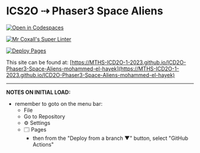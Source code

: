 # ICS2O ⇢ Phaser3 Space Aliens

[![Open in Codespaces](https://classroom.github.com/assets/launch-codespace-7f7980b617ed060a017424585567c406b6ee15c891e84e1186181d67ecf80aa0.svg)](https://classroom.github.com/open-in-codespaces?assignment_repo_id=14754910)

[![Mr Coxall's Super Linter](https://github.com/MTHS-ICD2O-1-2023/ICD2O-Phaser3-Space-Aliens-mohammed-el-hayek/workflows/Mr%20Coxall's%20Super%20Linter/badge.svg)](https://github.com/MTHS-ICD2O-1-2023/ICD2O-Phaser3-Space-Aliens-mohammed-el-hayek/actions)

[![Deploy Pages](https://github.com/MTHS-ICD2O-1-2023/ICD2O-Phaser3-Space-Aliens-mohammed-el-hayek/workflows/Deploy%20Pages/badge.svg)](https://github.com/MTHS-ICD2O-1-2023/ICD2O-Phaser3-Space-Aliens-mohammed-el-hayek/actions)

This site can be found at: [https://MTHS-ICD2O-1-2023.github.io/ICD2O-Phaser3-Space-Aliens-mohammed-el-hayek](https://MTHS-ICD2O-1-2023.github.io/ICD2O-Phaser3-Space-Aliens-mohammed-el-hayek)

---

**NOTES ON INITIAL LOAD:**
- remember to goto on the menu bar:
  - File
  - Go to Repository
  - ⚙ Settings
  - 🗔 Pages
    - then from the "Deploy from a branch ▼" button, select "GitHub Actions"
